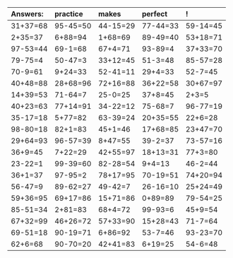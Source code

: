 | Answers: | practice | makes | perfect | ! |
| :--- | :--- | :--- | :--- | :--- |
| 31+37=68 | 95-45=50 | 44-15=29 | 77-44=33 | 59-14=45 | 
| 2+35=37 | 6+88=94 | 1+68=69 | 89-49=40 | 53+18=71 | 
| 97-53=44 | 69-1=68 | 67+4=71 | 93-89=4 | 37+33=70 | 
| 79-75=4 | 50-47=3 | 33+12=45 | 51-3=48 | 85-57=28 | 
| 70-9=61 | 9+24=33 | 52-41=11 | 29+4=33 | 52-7=45 | 
| 40+48=88 | 28+68=96 | 72+16=88 | 36+22=58 | 30+67=97 | 
| 14+39=53 | 71-64=7 | 25-0=25 | 37+8=45 | 2+3=5 | 
| 40+23=63 | 77+14=91 | 34-22=12 | 75-68=7 | 96-77=19 | 
| 35-17=18 | 5+77=82 | 63-39=24 | 20+35=55 | 22+6=28 | 
| 98-80=18 | 82+1=83 | 45+1=46 | 17+68=85 | 23+47=70 | 
| 29+64=93 | 96-57=39 | 8+47=55 | 39-2=37 | 73-57=16 | 
| 36+9=45 | 7+22=29 | 42+55=97 | 18+13=31 | 77+3=80 | 
| 23-22=1 | 99-39=60 | 82-28=54 | 9+4=13 | 46-2=44 | 
| 36+1=37 | 97-95=2 | 78+17=95 | 70-19=51 | 74+20=94 | 
| 56-47=9 | 89-62=27 | 49-42=7 | 26-16=10 | 25+24=49 | 
| 59+36=95 | 69+17=86 | 15+71=86 | 0+89=89 | 79-54=25 | 
| 85-51=34 | 2+81=83 | 68+4=72 | 99-93=6 | 45+9=54 | 
| 67+32=99 | 46+26=72 | 57+33=90 | 15+28=43 | 71-7=64 | 
| 69-51=18 | 90-19=71 | 6+86=92 | 53-7=46 | 93-23=70 | 
| 62+6=68 | 90-70=20 | 42+41=83 | 6+19=25 | 54-6=48 | 
